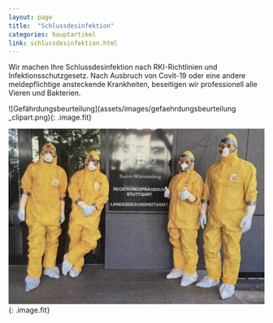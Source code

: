 ```yaml
---
layout: page
title:  "Schlussdesinfektion"
categories: hauptartikel
link: schlussdesinfektion.html
---
```


Wir machen Ihre Schlussdesinfektion nach RKI-Richtlinien und Infektionsschutzgesetz. Nach Ausbruch von Covit-19 oder eine andere meldepflichtige ansteckende Krankheiten, beseitigen wir professionell  alle Vieren  und Bakterien.

![Gefährdungsbeurteilung](assets/images/gefaehrdungsbeurteilung _clipart.png){: .image.fit}

![Gefährdungsbeurteilung](assets/images/gruppe.jpg){: .image.fit}